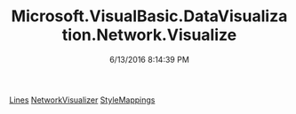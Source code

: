 ﻿---
title: Microsoft.VisualBasic.DataVisualization.Network.Visualize
date: 6/13/2016 8:14:39 PM
---

[Lines](T-Microsoft.VisualBasic.DataVisualization.Network.Visualize.Lines.html)
[NetworkVisualizer](T-Microsoft.VisualBasic.DataVisualization.Network.Visualize.NetworkVisualizer.html)
[StyleMappings](T-Microsoft.VisualBasic.DataVisualization.Network.Visualize.StyleMappings.html)
